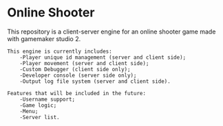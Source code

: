 # Online Shooter

This repository is a client-server engine for an online shooter game made with gamemaker studio 2.
 
	This engine is currently includes:
		-Player unique id management (server and client side);
		-Player movement (server and client side);
		-Custom Debugger (client side only);
		-Developer console (server side only);
		-Output log file system (server and client side).
 
	Features that will be included in the future:
		-Username support;
		-Game logic;
		-Menu;
		-Server list.
